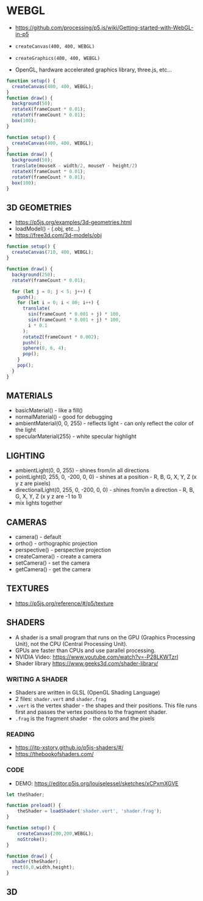 # WEBGL
* https://github.com/processing/p5.js/wiki/Getting-started-with-WebGL-in-p5

* `createCanvas(400, 400, WEBGL)`
* `createGraphics(400, 400, WEBGL)`
* OpenGL, hardware accelerated graphics library, three.js, etc...

```js
function setup() {
  createCanvas(400, 400, WEBGL);
}
function draw() {
  background(50);
  rotateX(frameCount * 0.01);
  rotateY(frameCount * 0.01);
  box(100);
}
```

```js
function setup() {
  createCanvas(400, 400, WEBGL);
}
function draw() {
  background(50);
  translate(mouseX - width/2, mouseY - height/2)
  rotateX(frameCount * 0.01);
  rotateY(frameCount * 0.01);
  box(100);
}
```
## 3D GEOMETRIES
* https://p5js.org/examples/3d-geometries.html
* loadModel() - (.obj, etc...)
* https://free3d.com/3d-models/obj

```js
function setup() {
  createCanvas(710, 400, WEBGL);
}

function draw() {
  background(250);
  rotateY(frameCount * 0.01);

  for (let j = 0; j < 5; j++) {
    push();
    for (let i = 0; i < 80; i++) {
      translate(
        sin(frameCount * 0.001 + j) * 100,
        sin(frameCount * 0.001 + j) * 100,
        i * 0.1
      );
      rotateZ(frameCount * 0.002);
      push();
      sphere(8, 6, 4);
      pop();
    }
    pop();
  }
}
```

## MATERIALS

* basicMaterial() - like a fill()
* normalMaterial() - good for debugging
* ambientMaterial(0, 0, 255) - reflects light - can only reflect the color of the light
* specularMaterial(255) - white specular highlight
## LIGHTING

* ambientLight(0, 0, 255) - shines from/in all directions
* pointLight(0, 255, 0, -200, 0, 0) - shines at a position - R, B, G, X, Y, Z (x y z are pixels)
* directionalLight(0, 255, 0, -200, 0, 0) - shines from/in a direction - R, B, G, X, Y, Z (x y z are -1 to 1)
* mix lights together

## CAMERAS
* camera() - default
* ortho() - orthographic projection
* perspective() - perspective projection
* createCamera() - create a camera
* setCamera() - set the camera
* getCamera() - get the camera
## TEXTURES
* https://p5js.org/reference/#/p5/texture
## SHADERS
* A shader is a small program that runs on the GPU (Graphics Processing Unit), not the CPU (Central Processing Unit). 
* GPUs are faster than CPUs and use parallel processing.
* NVIDIA Video: https://www.youtube.com/watch?v=-P28LKWTzrI
* Shader library https://www.geeks3d.com/shader-library/
### WRITING A SHADER
* Shaders are written in GLSL (OpenGL Shading Language)
* 2 files: `shader.vert` and `shader.frag`
* `.vert` is the vertex shader - the shapes and their positions. This file runs first and passes the vertex positions to the fragment shader.
* `.frag` is the fragment shader - the colors and the pixels
### READING
* https://itp-xstory.github.io/p5js-shaders/#/
* https://thebookofshaders.com/
### CODE

* DEMO: https://editor.p5js.org/louiselessel/sketches/xCPxmXGVE

```js
let theShader;

function preload() {
    theShader = loadShader('shader.vert', 'shader.frag');   
}

function setup() {
    createCanvas(200,200,WEBGL);
    noStroke();
}

function draw() {
  shader(theShader);
  rect(0,0,width,height);
}
```

## 3D
